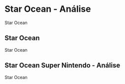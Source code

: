 ---
---

# Star Ocean - Análise

Star Ocean

## Star Ocean

Star Ocean

## Star Ocean Super Nintendo - Análise

Star Ocean
